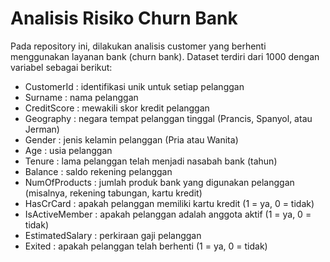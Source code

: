# Analisis Risiko Churn Bank
Pada repository ini, dilakukan analisis customer yang berhenti menggunakan layanan bank (churn bank). Dataset terdiri dari 1000 dengan variabel sebagai berikut:
- CustomerId : identifikasi unik untuk setiap pelanggan
- Surname : nama pelanggan
- CreditScore : mewakili skor kredit pelanggan
- Geography : negara tempat pelanggan tinggal (Prancis, Spanyol, atau Jerman)
- Gender : jenis kelamin pelanggan (Pria atau Wanita)
- Age : usia pelanggan
- Tenure : lama pelanggan telah menjadi nasabah bank (tahun)
- Balance : saldo rekening pelanggan
- NumOfProducts : jumlah produk bank yang digunakan pelanggan (misalnya, rekening tabungan, kartu kredit)
- HasCrCard : apakah pelanggan memiliki kartu kredit (1 = ya, 0 = tidak)
- IsActiveMember : apakah pelanggan adalah anggota aktif (1 = ya, 0 = tidak)
- EstimatedSalary : perkiraan gaji pelanggan
- Exited : apakah pelanggan telah berhenti (1 = ya, 0 = tidak)

